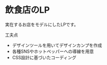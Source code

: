 # 飲食店のLP

実在するお店をモデルにしたLPです。

工夫点
- デザインツールを用いてデザインカンプを作成
- 各種SNSやホットペッパーへの導線を用意
- CSS設計に基づいたコーディング
